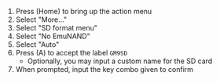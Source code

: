 1. Press (Home) to bring up the action menu
2. Select "More..."
3. Select "SD format menu"
4. Select "No EmuNAND"
5. Select "Auto"
6. Press (A) to accept the label `GM9SD`
   - Optionally, you may input a custom name for the SD card
7. When prompted, input the key combo given to confirm
